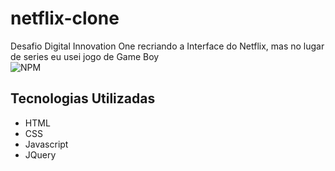 # netflix-clone
Desafio Digital Innovation One recriando a Interface do Netflix, mas no lugar de series eu usei jogo de Game Boy
<br>
![NPM](https://i.ibb.co/4SZ13Tv/2022-09-03-173000-127-0-0-1.png)
## Tecnologias Utilizadas
- HTML
- CSS
- Javascript
- JQuery
